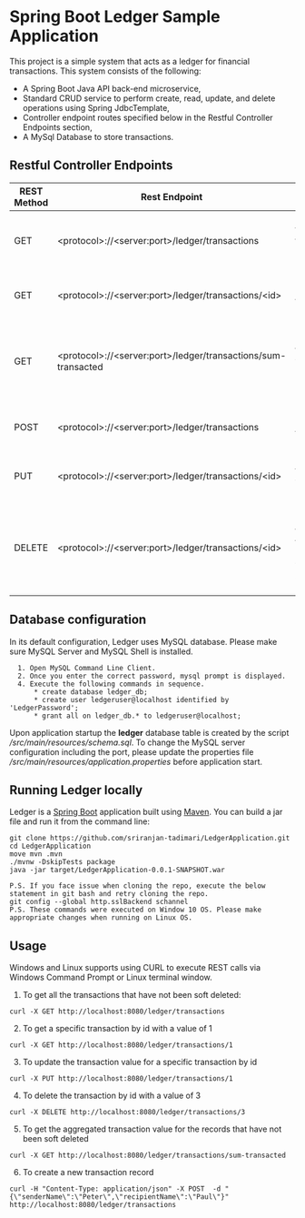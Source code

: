 # Spring Boot Ledger Sample Application 

This project is a simple system that acts as a ledger for financial transactions. This system consists of the following:
* A Spring Boot Java API back-end microservice,
* Standard CRUD service to perform create, read, update, and delete operations using Spring JdbcTemplate,
* Controller endpoint routes specified below in the Restful Controller Endpoints section,
* A MySql Database to store transactions.

##  Restful Controller Endpoints

REST Method | Rest Endpoint | Endpoint Description
------------ | ------------- | -------------------
GET | \<protocol\>:\/\/\<server:port\>/ledger/transactions | Get all transactions that are not soft deleted.
GET | \<protocol\>:\/\/\<server:port\>/ledger/transactions/\<id\> | Get a specific transaction record.
GET | \<protocol\>:\/\/\<server:port\>/ledger/transactions/sum-transacted | Calculate sum of all transacted values that have not been soft deleted.
POST | \<protocol\>:\/\/\<server:port\>/ledger/transactions | Create a new transaction record.
PUT | \<protocol\>:\/\/\<server:port\>/ledger/transactions/\<id\> | Update the transaction value for a record.
DELETE | \<protocol\>:\/\/\<server:port\>/ledger/transactions/\<id\> | Update the soft delete flag for the transaction record without actually deleting it.

## Database configuration

In its default configuration, Ledger uses MySQL database. Please make sure MySQL Server and MySQL Shell is installed.

```
  1. Open MySQL Command Line Client. 
  2. Once you enter the correct password, mysql prompt is displayed.
  4. Execute the following commands in sequence.
      * create database ledger_db;
      * create user ledgeruser@localhost identified by 'LedgerPassword';
      * grant all on ledger_db.* to ledgeruser@localhost;
```
Upon application startup the **ledger** database table is created by the script _/src/main/resources/schema.sql_.
To change the MySQL server configuration including the port, please update the properties file  _/src/main/resources/application.properties_ before application start.

## Running Ledger locally
Ledger is a [Spring Boot](https://spring.io/guides/gs/spring-boot) application built using [Maven](https://spring.io/guides/gs/maven/). You can build a jar file and run it from the command line:
```
git clone https://github.com/sriranjan-tadimari/LedgerApplication.git
cd LedgerApplication
move mvn .mvn 
./mvnw -DskipTests package
java -jar target/LedgerApplication-0.0.1-SNAPSHOT.war

P.S. If you face issue when cloning the repo, execute the below statement in git bash and retry cloning the repo.
git config --global http.sslBackend schannel
P.S. These commands were executed on Window 10 OS. Please make appropriate changes when running on Linux OS.
```
## Usage

Windows and Linux supports using CURL to execute REST calls via Windows Command Prompt or Linux terminal window.

1. To get all the transactions that have not been soft deleted:
```
curl -X GET http://localhost:8080/ledger/transactions
```
2. To get a specific transaction by id with a value of 1
```
curl -X GET http://localhost:8080/ledger/transactions/1
```
3. To update the transaction value for a specific transaction by id 
```
curl -X PUT http://localhost:8080/ledger/transactions/1
```
4. To delete the transaction by id with a value of 3
```
curl -X DELETE http://localhost:8080/ledger/transactions/3
```
5. To get the aggregated transaction value for the records that have not been soft deleted
```
curl -X GET http://localhost:8080/ledger/transactions/sum-transacted
```
6. To create a new transaction record
```
curl -H "Content-Type: application/json" -X POST  -d "{\"senderName\":\"Peter\",\"recipientName\":\"Paul\"}" http://localhost:8080/ledger/transactions
```
